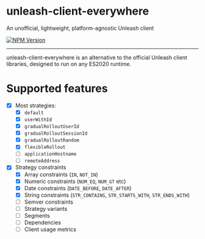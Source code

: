 # unleash-client-everywhere
An unofficial, lightweight, platform-agnostic Unleash client

[![NPM Version](https://img.shields.io/npm/v/unleash-client-everywhere)](https://www.npmjs.com/package/unleash-client-everywhere)
<hr/>

unleash-client-everywhere is an alternative to the official Unleash client libraries, designed to run on any ES2020 runtime.

# Supported features
- [x] Most strategies: 
  - [x] `default`
  - [x] `userWithId`
  - [x] `gradualRolloutUserId`
  - [x] `gradualRolloutSessionId`
  - [x] `gradualRolloutRandom`
  - [x] `flexibleRollout`
  - [ ] `applicationHostname`
  - [ ] `remoteAddress`
- [x] Strategy constraints
  - [x] Array constraints (`IN`, `NOT_IN`)
  - [x] Numeric constraints (`NUM_EQ`, `NUM_GT` etc)
  - [x] Date constraints (`DATE_BEFORE`, `DATE_AFTER`)
  - [x] String constraints (`STR_CONTAINS`, `STR_STARTS_WITH`, `STR_ENDS_WITH`)
  - [ ] Semver constraints
  - [ ] Strategy variants
  - [ ] Segments
  - [ ] Dependencies
  - [ ] Client usage metrics
